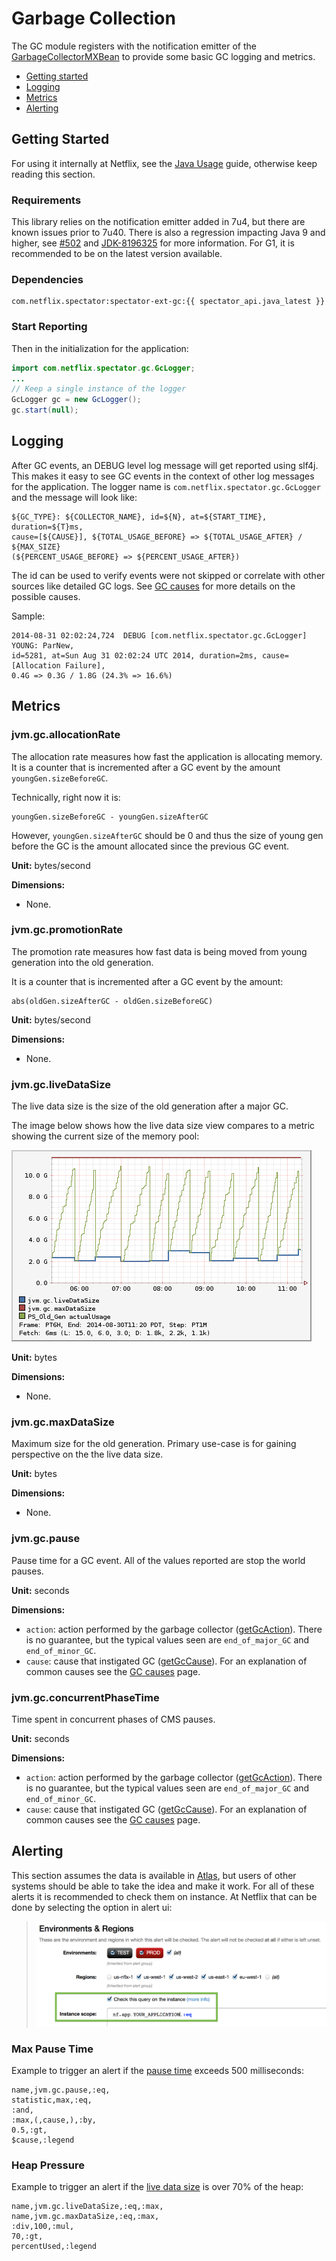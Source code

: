 # Garbage Collection

The GC module registers with the notification emitter of the [GarbageCollectorMXBean] to provide
some basic GC logging and metrics.

* [Getting started](#getting-started)
* [Logging](#logging)
* [Metrics](#metrics)
* [Alerting](#alerting)

[GarbageCollectorMXBean]: https://docs.oracle.com/en/java/javase/17/docs/api/java.management/java/lang/management/GarbageCollectorMXBean.html

## Getting Started

For using it internally at Netflix, see the [Java Usage](../usage.md) guide, otherwise
keep reading this section.

### Requirements

This library relies on the notification emitter added in 7u4, but there are known issues prior
to 7u40. There is also a regression impacting Java 9 and higher, see [#502] and [JDK-8196325]
for more information. For G1, it is recommended to be on the latest version available.

[#502]: https://github.com/Netflix/spectator/issues/502
[JDK-8196325]: https://bugs.openjdk.java.net/browse/JDK-8196325

### Dependencies

```
com.netflix.spectator:spectator-ext-gc:{{ spectator_api.java_latest }}
```

### Start Reporting

Then in the initialization for the application:

```java
import com.netflix.spectator.gc.GcLogger;
...
// Keep a single instance of the logger
GcLogger gc = new GcLogger();
gc.start(null);
```

## Logging

After GC events, an DEBUG level log message will get reported using slf4j. This makes it easy
to see GC events in the context of other log messages for the application. The logger name is
`com.netflix.spectator.gc.GcLogger` and the message will look like:

```
${GC_TYPE}: ${COLLECTOR_NAME}, id=${N}, at=${START_TIME}, duration=${T}ms,
cause=[${CAUSE}], ${TOTAL_USAGE_BEFORE} => ${TOTAL_USAGE_AFTER} / ${MAX_SIZE}
(${PERCENT_USAGE_BEFORE} => ${PERCENT_USAGE_AFTER})
```

The id can be used to verify events were not skipped or correlate with other sources like
detailed GC logs. See [GC causes](jvm-gc-causes.md) for more details on the possible causes.

Sample:

```
2014-08-31 02:02:24,724  DEBUG [com.netflix.spectator.gc.GcLogger] YOUNG: ParNew,
id=5281, at=Sun Aug 31 02:02:24 UTC 2014, duration=2ms, cause=[Allocation Failure],
0.4G => 0.3G / 1.8G (24.3% => 16.6%)
```

## Metrics

### jvm.gc.allocationRate

The allocation rate measures how fast the application is allocating memory. It is a counter
that is incremented after a GC event by the amount `youngGen.sizeBeforeGC`.

Technically, right now it is:

```
youngGen.sizeBeforeGC - youngGen.sizeAfterGC
```

However, `youngGen.sizeAfterGC` should be 0 and thus the size of young gen before the GC is
the amount allocated since the previous GC event.

**Unit:** bytes/second

**Dimensions:**

* None.

### jvm.gc.promotionRate

The promotion rate measures how fast data is being moved from young generation into the old
generation.

It is a counter that is incremented after a GC event by the amount:

```
abs(oldGen.sizeAfterGC - oldGen.sizeBeforeGC)
```

**Unit:** bytes/second

**Dimensions:**

* None.

### jvm.gc.liveDataSize

The live data size is the size of the old generation after a major GC.

The image below shows how the live data size view compares to a metric showing the current size
of the memory pool:

![Live Data Size](../../../../images/live_data_size.png)

**Unit:** bytes

**Dimensions:**

* None.

### jvm.gc.maxDataSize

Maximum size for the old generation. Primary use-case is for gaining perspective on the the
live data size.

**Unit:** bytes

**Dimensions:**

* None.

### jvm.gc.pause

Pause time for a GC event. All of the values reported are stop the world pauses.

**Unit:** seconds

**Dimensions:**

* `action`: action performed by the garbage collector ([getGcAction]). There is no guarantee, but
the typical values seen are `end_of_major_GC` and `end_of_minor_GC`.
* `cause`: cause that instigated GC ([getGcCause]). For an explanation of common causes see the
[GC causes](jvm-gc-causes.md) page.

[getGcAction]: https://docs.oracle.com/en/java/javase/17/docs/api/jdk.management/com/sun/management/GarbageCollectionNotificationInfo.html#getGcAction()
[getGcCause]: https://docs.oracle.com/en/java/javase/17/docs/api/jdk.management/com/sun/management/GarbageCollectionNotificationInfo.html#getGcCause()

### jvm.gc.concurrentPhaseTime

Time spent in concurrent phases of CMS pauses.

**Unit:** seconds

**Dimensions:**

* `action`: action performed by the garbage collector ([getGcAction]). There is no guarantee, but
the typical values seen are `end_of_major_GC` and `end_of_minor_GC`.
* `cause`: cause that instigated GC ([getGcCause]). For an explanation of common causes see the
[GC causes](jvm-gc-causes.md) page.

## Alerting

This section assumes the data is available in [Atlas](../../../../index.md),
but users of other systems should be able to take the idea and make it work. For all of these
alerts it is recommended to check them on instance. At Netflix that can be done by selecting
the option in alert ui:

> ![On Instance Alerting](../../../../images/on_instance.png)

### Max Pause Time

Example to trigger an alert if the [pause time](#jvmgcpause) exceeds 500 milliseconds:

```
name,jvm.gc.pause,:eq,
statistic,max,:eq,
:and,
:max,(,cause,),:by,
0.5,:gt,
$cause,:legend
``` 

### Heap Pressure

Example to trigger an alert if the [live data size](#jvmgclivedatasize) is over 70% of the heap:

```
name,jvm.gc.liveDataSize,:eq,:max,
name,jvm.gc.maxDataSize,:eq,:max,
:div,100,:mul,
70,:gt,
percentUsed,:legend
```
